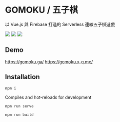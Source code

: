 # GOMOKU / 五子棋
以 Vue.js 與 Firebase 打造的 Serverless 連線五子棋遊戲

![](https://i.imgur.com/KlRYwP1.jpg)
![](https://i.imgur.com/o8OjJlB.jpg)
![](https://i.imgur.com/MH3lIFR.jpg)


## Demo
https://gomoku.ga/
https://gomoku.x-q.me/

## Installation
```
npm i
```

Compiles and hot-reloads for development
```
npm run serve
```

```
npm run build
```
